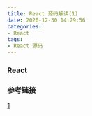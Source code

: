 ```yaml
---
title: React 源码解读(1)
date: 2020-12-30 14:29:56
categories:
- React
tags:
- React 源码
---
```


### React


### 参考链接

[1](https://zh-hans.reactjs.org/docs/codebase-overview.html)